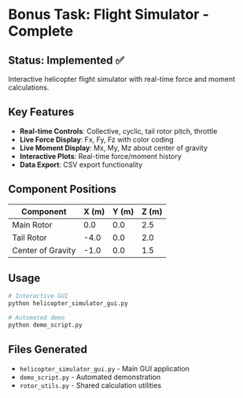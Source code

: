 # Bonus Task: Flight Simulator - Complete

## Status: Implemented ✅

Interactive helicopter flight simulator with real-time force and moment calculations.

## Key Features

- **Real-time Controls**: Collective, cyclic, tail rotor pitch, throttle
- **Live Force Display**: Fx, Fy, Fz with color coding
- **Live Moment Display**: Mx, My, Mz about center of gravity
- **Interactive Plots**: Real-time force/moment history
- **Data Export**: CSV export functionality

## Component Positions

| Component | X (m) | Y (m) | Z (m) |
|-----------|-------|-------|-------|
| Main Rotor | 0.0 | 0.0 | 2.5 |
| Tail Rotor | -4.0 | 0.0 | 2.0 |
| Center of Gravity | -1.0 | 0.0 | 1.5 |

## Usage

```bash
# Interactive GUI
python helicopter_simulator_gui.py

# Automated demo
python demo_script.py
```

## Files Generated
- `helicopter_simulator_gui.py` - Main GUI application
- `demo_script.py` - Automated demonstration
- `rotor_utils.py` - Shared calculation utilities